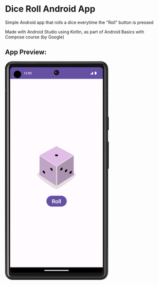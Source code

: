 # Dice Roll Android App

Simple Android app that rolls a dice everytime the "Roll" button is pressed

Made with Android Studio using Kotlin, as part of Android Basics with Compose course (by Google)

## App Preview:
![Alt text](dice_roll_preview.png)
